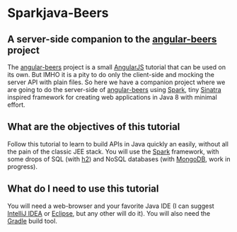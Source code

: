 # Sparkjava-Beers 

## A server-side companion to the [angular-beers](https://github.com/LostInBrittany/angular-beers) project

The [angular-beers](https://github.com/LostInBrittany/angular-beers) project is a small [AngularJS](http://angularjs.org) tutorial that can be used on its own. But IMHO it is a pity to do only the client-side and mocking the server API with plain files. So here we have a companion project where we are going to do the server-side of [angular-beers](https://github.com/LostInBrittany/angular-beers) using [Spark](http://sparkjava.com/), tiny [Sinatra](http://www.sinatrarb.com/) inspired framework for creating web applications in Java 8 with minimal effort.

## What are the objectives of this tutorial

Follow this tutorial to learn to build APIs in Java quickly an easily, without all the pain of the classic JEE stack. You will use the [Spark](http://sparkjava.com/) framework, with some drops of SQL (with [h2](http://www.h2database.com/)) and NoSQL databases (with [MongoDB](http://mongodb.com), work in progress).

## What do I need to use this tutorial

You will need a web-browser and your favorite Java IDE (I can suggest [IntelliJ IDEA](https://www.jetbrains.com/idea/)  or [Eclipse](http://eclipse.org), but any other will do it). You will also need the [Gradle](http://gradle.org) build tool.
